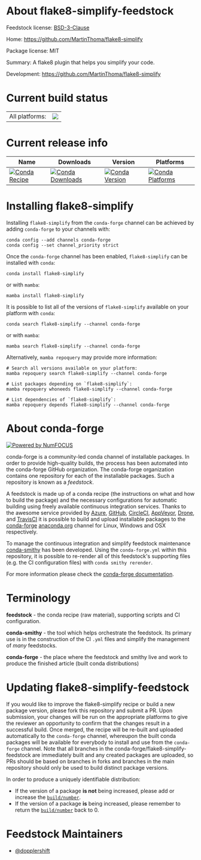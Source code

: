 About flake8-simplify-feedstock
===============================

Feedstock license: [BSD-3-Clause](https://github.com/conda-forge/flake8-simplify-feedstock/blob/main/LICENSE.txt)

Home: https://github.com/MartinThoma/flake8-simplify

Package license: MIT

Summary: A flake8 plugin that helps you simplify your code.

Development: https://github.com/MartinThoma/flake8-simplify

Current build status
====================


<table><tr><td>All platforms:</td>
    <td>
      <a href="https://dev.azure.com/conda-forge/feedstock-builds/_build/latest?definitionId=11355&branchName=main">
        <img src="https://dev.azure.com/conda-forge/feedstock-builds/_apis/build/status/flake8-simplify-feedstock?branchName=main">
      </a>
    </td>
  </tr>
</table>

Current release info
====================

| Name | Downloads | Version | Platforms |
| --- | --- | --- | --- |
| [![Conda Recipe](https://img.shields.io/badge/recipe-flake8--simplify-green.svg)](https://anaconda.org/conda-forge/flake8-simplify) | [![Conda Downloads](https://img.shields.io/conda/dn/conda-forge/flake8-simplify.svg)](https://anaconda.org/conda-forge/flake8-simplify) | [![Conda Version](https://img.shields.io/conda/vn/conda-forge/flake8-simplify.svg)](https://anaconda.org/conda-forge/flake8-simplify) | [![Conda Platforms](https://img.shields.io/conda/pn/conda-forge/flake8-simplify.svg)](https://anaconda.org/conda-forge/flake8-simplify) |

Installing flake8-simplify
==========================

Installing `flake8-simplify` from the `conda-forge` channel can be achieved by adding `conda-forge` to your channels with:

```
conda config --add channels conda-forge
conda config --set channel_priority strict
```

Once the `conda-forge` channel has been enabled, `flake8-simplify` can be installed with `conda`:

```
conda install flake8-simplify
```

or with `mamba`:

```
mamba install flake8-simplify
```

It is possible to list all of the versions of `flake8-simplify` available on your platform with `conda`:

```
conda search flake8-simplify --channel conda-forge
```

or with `mamba`:

```
mamba search flake8-simplify --channel conda-forge
```

Alternatively, `mamba repoquery` may provide more information:

```
# Search all versions available on your platform:
mamba repoquery search flake8-simplify --channel conda-forge

# List packages depending on `flake8-simplify`:
mamba repoquery whoneeds flake8-simplify --channel conda-forge

# List dependencies of `flake8-simplify`:
mamba repoquery depends flake8-simplify --channel conda-forge
```


About conda-forge
=================

[![Powered by
NumFOCUS](https://img.shields.io/badge/powered%20by-NumFOCUS-orange.svg?style=flat&colorA=E1523D&colorB=007D8A)](https://numfocus.org)

conda-forge is a community-led conda channel of installable packages.
In order to provide high-quality builds, the process has been automated into the
conda-forge GitHub organization. The conda-forge organization contains one repository
for each of the installable packages. Such a repository is known as a *feedstock*.

A feedstock is made up of a conda recipe (the instructions on what and how to build
the package) and the necessary configurations for automatic building using freely
available continuous integration services. Thanks to the awesome service provided by
[Azure](https://azure.microsoft.com/en-us/services/devops/), [GitHub](https://github.com/),
[CircleCI](https://circleci.com/), [AppVeyor](https://www.appveyor.com/),
[Drone](https://cloud.drone.io/welcome), and [TravisCI](https://travis-ci.com/)
it is possible to build and upload installable packages to the
[conda-forge](https://anaconda.org/conda-forge) [anaconda.org](https://anaconda.org/)
channel for Linux, Windows and OSX respectively.

To manage the continuous integration and simplify feedstock maintenance
[conda-smithy](https://github.com/conda-forge/conda-smithy) has been developed.
Using the ``conda-forge.yml`` within this repository, it is possible to re-render all of
this feedstock's supporting files (e.g. the CI configuration files) with ``conda smithy rerender``.

For more information please check the [conda-forge documentation](https://conda-forge.org/docs/).

Terminology
===========

**feedstock** - the conda recipe (raw material), supporting scripts and CI configuration.

**conda-smithy** - the tool which helps orchestrate the feedstock.
                   Its primary use is in the construction of the CI ``.yml`` files
                   and simplify the management of *many* feedstocks.

**conda-forge** - the place where the feedstock and smithy live and work to
                  produce the finished article (built conda distributions)


Updating flake8-simplify-feedstock
==================================

If you would like to improve the flake8-simplify recipe or build a new
package version, please fork this repository and submit a PR. Upon submission,
your changes will be run on the appropriate platforms to give the reviewer an
opportunity to confirm that the changes result in a successful build. Once
merged, the recipe will be re-built and uploaded automatically to the
`conda-forge` channel, whereupon the built conda packages will be available for
everybody to install and use from the `conda-forge` channel.
Note that all branches in the conda-forge/flake8-simplify-feedstock are
immediately built and any created packages are uploaded, so PRs should be based
on branches in forks and branches in the main repository should only be used to
build distinct package versions.

In order to produce a uniquely identifiable distribution:
 * If the version of a package **is not** being increased, please add or increase
   the [``build/number``](https://docs.conda.io/projects/conda-build/en/latest/resources/define-metadata.html#build-number-and-string).
 * If the version of a package **is** being increased, please remember to return
   the [``build/number``](https://docs.conda.io/projects/conda-build/en/latest/resources/define-metadata.html#build-number-and-string)
   back to 0.

Feedstock Maintainers
=====================

* [@dopplershift](https://github.com/dopplershift/)


